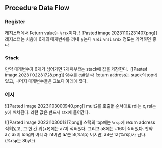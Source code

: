 ## Procedure Data Flow
### Register
레지스터에서 Return value는 `%rax`이다.
![[Pasted image 20231102231407.png]]
레지스터는 처음에 6개의 매개변수를 꺼내 놓는다
`%rdi`
`%rsi`
`%rdx`
정도는 기억하면 좋다

### Stack
만약 매개변수가 6개가 넘어가면 7개째부터는 stack에 값을 저장한다.
![[Pasted image 20231102231728.png]]
함수를 call할 때 Return address는 stack의 top에 있고, 나머지 매개변수들은 그보다 아래에 있다.

### 예시
![[Pasted image 20231103000940.png]]
mult2를 호출할  순서대로 rdi는 x, rsi는 y에 배치된다.
리턴 값은 반드시 rax에 들어간다.

![[Pasted image 20231103001817.png]]
스택의 top에는 `%rsp`에 return address 적혀있고, 그 한 칸 위(+8)에는 a7이 적혀있다.
그리고 a8에는 +16이 적혀있다.
만약 a7, a8이 long이 아니라 int이면 a7는 8(%rsp) 이지만, a8은 12(%rsp)가 된다. (%rsp는 8byte)
